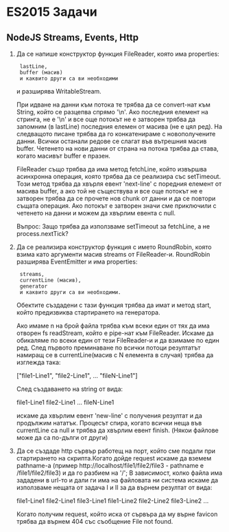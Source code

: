 # ES2015 Задачи

## NodeJS Streams, Events, Http

1. Да се напише конструктор функция FileReader, която има properties:


        lastLine,
        buffer (масив)
        и каквито други са ви необходими


    и разширява WritableStream.


    При идване на данни към потока те трябва да се convert-нат към String, който се разцепва спрямо '\n'.
    Ако последния елемент на стринга, не е '\n' и все още потокът не е затворен трябва да запомним (в lastLine)
    последния елемен от масива (не е цял ред). На следващото писане трябва да го конкатенираме с
    новополучените данни. Всички останали редове се слагат във вътрешния масив buffer. Четенето на нови 
    данни от страна на потока трябва да става, когато масивът buffer е празен.


    FileReader също трябва да има метод fetchLine, който извършва асинхронна операция, която трябва да
    се реализира със setTimeout. Този метод трябва да хвърля евент 'next-line' с поредния елемент от 
    масива buffer, а ако той не съществува и все още потокът не е затворен трябва да се прочете нов 
    chunk от данни и да се повтори същата операция. Ако потокът е затворен значи сме приключили с 
    четенето на данни и можем да хвърлим евента с null.


    Въпрос: Защо трябва да използваме setTimeout за fetchLine, а не process.nextTick?



2. Да се реализира конструктор функция с името RoundRobin, която взима като аргументи масив streams от FileReader-и. RoundRobin разширява EventEmitter и има properties:


        streams,
        currentLine (масив), 
        generator
        и каквито други са ви необходими.



    Обектите създадени с тази функция трябва да имат и метод start, който предизвиква стартирането на генератора.


    Ако имаме n на брой файла трябва към всеки един от тях да има отворен fs readStream, който е pipe-нат
    към FileReader. Искаме да обикаляме по всеки един от тези FileReader-и и да взимаме по един ред.
    След първото преминаване по всички потоци резултатът намиращ се в currentLine(масив с N елемента в случая)
    трябва да изглежда така:


    ["file1-Line1", "file2-Line1", ... "fileN-Line1"]


    След създаването на string от вида:


    file1-Line1 file2-Line1 ... fileN-Line1


    искаме да хвърлим евент 'new-line' с получения резултат и да продължим нататък.
    Процесът спира, когато всички неща във currentLine са null и трябва да хвърлим евент finish.
    (Някои файлове може да са по-дълги от други)



3. Да се създаде http сървър работещ на порт, който сме подали при стартирането на скрипта.Когато дойде request искаме да вземем pathname-а (пример http://localhost/file1/file2/file3 - pathname е /file1/file2/file3) и да го разбием на '/'; В зависимост, колко файла има зададени в url-то и дали ги има на файловата ни система искаме да използваме нещата от задача I и II за да върнем резултат от вида:


    file1-Line1 file2-Line1 file3-Line1
    file1-Line2 file2-Line2 file3-Line2
    ...


    Когато получим request, който иска от сървъра да му върне favicon трябва да върнем 404 със съобщение File not found.
